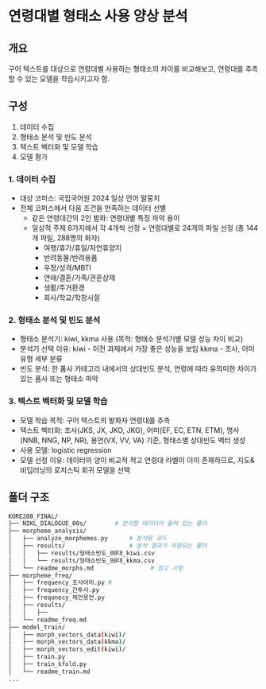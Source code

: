 # 연령대별 형태소 사용 양상 분석

## 개요
구어 텍스트를 대상으로 연령대별 사용하는 형태소의 차이를 비교해보고, 연령대를 추측할 수 있는 모델을 학습시키고자 함.

## 구성

1. 데이터 수집
2. 형태소 분석 및 빈도 분석
3. 텍스트 벡터화 및 모델 학습
4. 모델 평가

### 1. 데이터 수집
- 대상 코퍼스: 국립국어원 2024 일상 언어 말뭉치
- 전체 코퍼스에서 다음 조건을 만족하는 데이터 선별
  * 같은 연령대간의 2인 발화: 연령대별 특징 파악 용이
  * 일상적 주제 6가지에서 각 4개씩 선정 = 연령대별로 24개의 파일 선정 (총 144개 파일, 288명의 화자)
    - 여행/휴가/휴일/자연휴양지
    - 반려동물/반려용품
    - 우정/성격/MBTI
    - 연애/결혼/가족/관혼상제
    - 생활/주거환경
    - 회사/학교/학창시절

### 2. 형태소 분석 및 빈도 분석
- 형태소 분석기: kiwi, kkma 사용 (목적: 형태소 분석기별 모델 성능 차이 비교)
- 분석기 선택 이유: kiwi - 이전 과제에서 가장 좋은 성능을 보임  kkma - 조사, 어미 유형 세부 분류
- 빈도 분석: 한 품사 카테고리 내에서의 상대빈도 분석, 연령에 따라 유의미한 차이가 있는 품사 또는 형태소 파악

### 3. 텍스트 벡터화 및 모델 학습
- 모델 학습 목적: 구어 텍스트의 발화자 연령대를 추측
- 텍스트 벡터화: 조사(JKS, JX, JKO, JKG), 어미(EF, EC, ETN, ETM), 명사(NNB, NNG, NP, NR), 용언(VX, VV, VA) 기준, 형태소별 상대빈도 벡터 생성
- 사용 모델: logistic regression
- 모델 선정 이유: 데이터의 양이 비교적 적고 연령대 라벨이 이미 존재하므로, 지도&비딥러닝의 로지스틱 회귀 모델을 선택
  
## 폴더 구조

```bash
KORE208_FINAL/
├── NIKL_DIALOGUE_00s/        # 분석할 데이터가 들어 있는 폴더
├── morpheme_analysis/
│   ├── analyze_morphemes.py      # 분석용 코드
│   ├── results/                  # 분석 결과가 저장되는 폴더
│   │   ├── results/형태소빈도_00대_kiwi.csv
│   │   └── results/형태소빈도_00대_kkma.csv
│   └── readme_morphs.md                # 참고 사항
├── morpheme_freq/
│   ├── frequency_조사어미.py #
│   ├── frequency_간투사.py
│   ├── frequnecy_체언용언.py
│   ├── results/
│   │   ├──
│   └── readme_freq.md
├── model_train/
│   ├── morph_vectors_data(kiwi)/
│   ├── morph_vectors_data(kkma)/
│   ├── morph_vectors_edit(kiwi)/
│   ├── train.py
│   ├── train_kfold.py
│   └── readme_train.md
...
```


